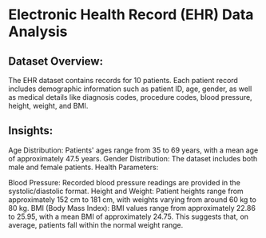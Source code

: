 #  Electronic Health Record (EHR) Data Analysis

## Dataset Overview:

The EHR dataset contains records for 10 patients.
Each patient record includes demographic information such as patient ID, age, gender, as well as medical details like diagnosis codes, procedure codes, blood pressure, height, weight, and BMI.


## Insights:

Age Distribution: Patients' ages range from 35 to 69 years, with a mean age of approximately 47.5 years.
Gender Distribution: The dataset includes both male and female patients.
Health Parameters:

Blood Pressure: Recorded blood pressure readings are provided in the systolic/diastolic format.
Height and Weight: Patient heights range from approximately 152 cm to 181 cm, with weights varying from around 60 kg to 80 kg.
BMI (Body Mass Index): BMI values range from approximately 22.86 to 25.95, with a mean BMI of approximately 24.75. This suggests that, on average, patients fall within the normal weight range.
